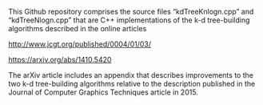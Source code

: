 This Github repository comprises the source files “kdTreeKnlogn.cpp” and “kdTreeNlogn.cpp”
that are C++ implementations of the k-d tree-building algorithms described in the online
articles

http://www.jcgt.org/published/0004/01/03/

https://arxiv.org/abs/1410.5420

The arXiv article includes an appendix that describes improvements to the two k-d
tree-building algorithms relative to the description published in the Journal of
Computer Graphics Techniques article in 2015.
